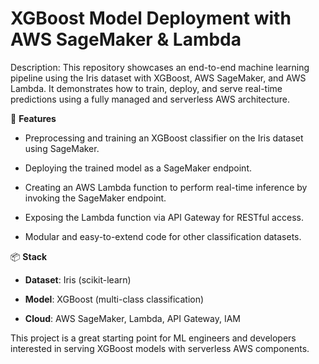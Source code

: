 
# XGBoost Model Deployment with AWS SageMaker &amp; Lambda

Description:
This repository showcases an end-to-end machine learning pipeline using the Iris dataset with XGBoost, AWS SageMaker, and AWS Lambda. It demonstrates how to train, deploy, and serve real-time predictions using a fully managed and serverless AWS architecture.

🔧 **Features**
* Preprocessing and training an XGBoost classifier on the Iris dataset using SageMaker.

* Deploying the trained model as a SageMaker endpoint.

* Creating an AWS Lambda function to perform real-time inference by invoking the SageMaker endpoint.

* Exposing the Lambda function via API Gateway for RESTful access.

* Modular and easy-to-extend code for other classification datasets.

📦 **Stack**
* **Dataset**: Iris (scikit-learn)

* **Model**: XGBoost (multi-class classification)

* **Cloud**: AWS SageMaker, Lambda, API Gateway, IAM

This project is a great starting point for ML engineers and developers interested in serving XGBoost models with serverless AWS components.
